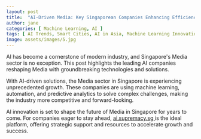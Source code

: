 ```yaml
---
layout: post
title:  "AI-Driven Media: Key Singaporean Companies Enhancing Efficiency"
author: jane
categories: [ Machine Learning, AI ]
tags: [ AI Trends, Smart Cities, AI in Asia, Machine Learning Innovations, AI Applications ]
image: assets/images/5.jpg
---
```


AI has become a cornerstone of modern industry, and Singapore's Media sector is no exception. This post highlights the leading AI companies reshaping Media with groundbreaking technologies and solutions.

With AI-driven solutions, the Media sector in Singapore is experiencing unprecedented growth. These companies are using machine learning, automation, and predictive analytics to solve complex challenges, making the industry more competitive and forward-looking.

AI innovation is set to shape the future of Media in Singapore for years to come. For companies eager to stay ahead, <a href="https://ai.supremacy.sg" target="_blank"> ai.supremacy.sg </a> is the ideal platform, offering strategic support and resources to accelerate growth and success.
